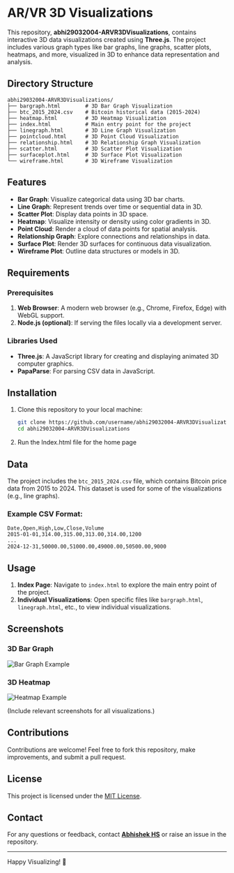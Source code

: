 
# AR/VR 3D Visualizations

This repository, **abhi29032004-ARVR3DVisualizations**, contains interactive 3D data visualizations created using **Three.js**. The project includes various graph types like bar graphs, line graphs, scatter plots, heatmaps, and more, visualized in 3D to enhance data representation and analysis.

## Directory Structure

```plaintext
abhi29032004-ARVR3DVisualizations/
├── bargraph.html        # 3D Bar Graph Visualization
├── btc_2015_2024.csv    # Bitcoin historical data (2015-2024)
├── heatmap.html         # 3D Heatmap Visualization
├── index.html           # Main entry point for the project
├── linegraph.html       # 3D Line Graph Visualization
├── pointcloud.html      # 3D Point Cloud Visualization
├── relationship.html    # 3D Relationship Graph Visualization
├── scatter.html         # 3D Scatter Plot Visualization
├── surfaceplot.html     # 3D Surface Plot Visualization
└── wireframe.html       # 3D Wireframe Visualization
```

## Features

- **Bar Graph**: Visualize categorical data using 3D bar charts.
- **Line Graph**: Represent trends over time or sequential data in 3D.
- **Scatter Plot**: Display data points in 3D space.
- **Heatmap**: Visualize intensity or density using color gradients in 3D.
- **Point Cloud**: Render a cloud of data points for spatial analysis.
- **Relationship Graph**: Explore connections and relationships in data.
- **Surface Plot**: Render 3D surfaces for continuous data visualization.
- **Wireframe Plot**: Outline data structures or models in 3D.

## Requirements

### Prerequisites

1. **Web Browser**: A modern web browser (e.g., Chrome, Firefox, Edge) with WebGL support.
2. **Node.js (optional)**: If serving the files locally via a development server.

### Libraries Used

- **Three.js**: A JavaScript library for creating and displaying animated 3D computer graphics.
- **PapaParse**: For parsing CSV data in JavaScript.

## Installation

1. Clone this repository to your local machine:

   ```bash
   git clone https://github.com/username/abhi29032004-ARVR3DVisualizations.git
   cd abhi29032004-ARVR3DVisualizations
   ```

2. Run the Index.html file for the home page
## Data

The project includes the `btc_2015_2024.csv` file, which contains Bitcoin price data from 2015 to 2024. This dataset is used for some of the visualizations (e.g., line graphs).

### Example CSV Format:
```csv
Date,Open,High,Low,Close,Volume
2015-01-01,314.00,315.00,313.00,314.00,1200
...
2024-12-31,50000.00,51000.00,49000.00,50500.00,9000
```

## Usage

1. **Index Page**: Navigate to `index.html` to explore the main entry point of the project.
2. **Individual Visualizations**: Open specific files like `bargraph.html`, `linegraph.html`, etc., to view individual visualizations.

## Screenshots

### 3D Bar Graph
![Bar Graph Example](https://via.placeholder.com/800x400)

### 3D Heatmap
![Heatmap Example](https://via.placeholder.com/800x400)

(Include relevant screenshots for all visualizations.)

## Contributions

Contributions are welcome! Feel free to fork this repository, make improvements, and submit a pull request.

## License

This project is licensed under the [MIT License](LICENSE).

## Contact

For any questions or feedback, contact **[Abhishek HS](mailto:your-email@example.com)** or raise an issue in the repository.

---

Happy Visualizing! 🚀

